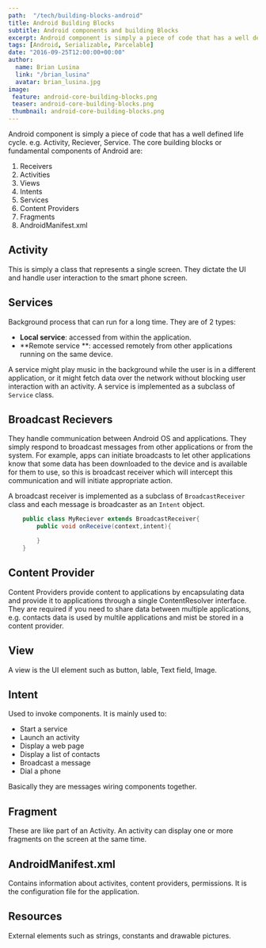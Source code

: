 ```yaml
---
path:  "/tech/building-blocks-android"
title: Android Building Blocks
subtitle: Android components and building Blocks
excerpt: Android component is simply a piece of code that has a well defined life cycle. e.g. Activity, Reciever, Service. The core building blocks or fundamental components of Android
tags: [Android, Serializable, Parcelable]
date: "2016-09-25T12:00:00+00:00"
author:
  name: Brian Lusina
  link: "/brian_lusina"
  avatar: brian_lusina.jpg
image:
 feature: android-core-building-blocks.png
 teaser: android-core-building-blocks.png
 thumbnail: android-core-building-blocks.png
---
```


Android component is simply a piece of code that has a well defined life cycle. e.g. Activity, Reciever, Service. The core building blocks or fundamental components of Android are:

1.  Receivers
2.  Activities
3.  Views
4.  Intents
5.  Services
6.  Content Providers
7.  Fragments
8.  AndroidManifest.xml

## Activity

This is simply a class that represents a single screen. They dictate the UI and handle user interaction to the smart phone screen.

## Services

Background process that can run for a long time. They are of 2 types:

- **Local service**: accessed from within the application.
- **Remote service **: accessed remotely from other applications running on the same device.

A service might play music in the background while the user is in a different application, or it might fetch data over the network without blocking user interaction with an activity. A service is implemented as a subclass of `Service` class.

## Broadcast Recievers

They handle communication between Android OS and applications. They simply respond to broadcast messages from other applications or from the system. For example, apps can initiate broadcasts to let other applications know that some data has been downloaded to the device and is available for them to use, so this is broadcast receiver which will intercept this communication and will initiate appropriate action.

A broadcast receiver is implemented as a subclass of `BroadcastReceiver` class and each message is broadcaster as an `Intent` object.

```java
	public class MyReciever extends BroadcastReceiver{
    	public void onReceive(context,intent){

        }
    }
```

## Content Provider

Content Providers provide content to applications by encapsulating data and provide it to applications through a single ContentResolver interface.
They are required if you need to share data between multiple applications, e.g. contacts data is used by multile applications and mist be stored in a content provider.

## View

A view is the UI element such as button, lable, Text field, Image.

## Intent

Used to invoke components. It is mainly used to:

- Start a service
- Launch an activity
- Display a web page
- Display a list of contacts
- Broadcast a message
- Dial a phone

Basically they are messages wiring components together.

## Fragment

These are like part of an Activity. An activity can display one or more fragments on the screen at the same time.

## AndroidManifest.xml

Contains information about activites, content providers, permissions. It is the configuration file for the application.

## Resources

External elements such as strings, constants and drawable pictures.
